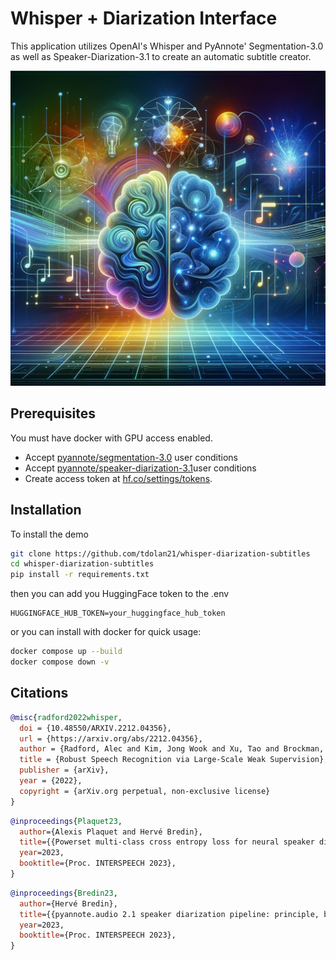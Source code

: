 # Whisper + Diarization Interface

This application utilizes OpenAI's Whisper and PyAnnote' Segmentation-3.0 as well as Speaker-Diarization-3.1 to create an automatic subtitle creator.

![header2.png](assets/header2.png)

## Prerequisites

You must have docker with GPU access enabled.

+ Accept [pyannote/segmentation-3.0](https://hf.co/pyannote/segmentation-3.0) user conditions
+ Accept [pyannote/speaker-diarization-3.1](https://hf.co/pyannote-speaker-diarization-3.1)user conditions
+ Create access token at [hf.co/settings/tokens](https://huggingface.co/settings/tokens).


## Installation

To install the demo

```bash
git clone https://github.com/tdolan21/whisper-diarization-subtitles
cd whisper-diarization-subtitles
pip install -r requirements.txt
```
then you can add you HuggingFace token to the .env

```env
HUGGINGFACE_HUB_TOKEN=your_huggingface_hub_token
```
or you can install with docker for quick usage:

```bash
docker compose up --build
docker compose down -v
```


## Citations

```bibtex
@misc{radford2022whisper,
  doi = {10.48550/ARXIV.2212.04356},
  url = {https://arxiv.org/abs/2212.04356},
  author = {Radford, Alec and Kim, Jong Wook and Xu, Tao and Brockman, Greg and McLeavey, Christine and Sutskever, Ilya},
  title = {Robust Speech Recognition via Large-Scale Weak Supervision},
  publisher = {arXiv},
  year = {2022},
  copyright = {arXiv.org perpetual, non-exclusive license}
}
```

```bibtex
@inproceedings{Plaquet23,
  author={Alexis Plaquet and Hervé Bredin},
  title={{Powerset multi-class cross entropy loss for neural speaker diarization}},
  year=2023,
  booktitle={Proc. INTERSPEECH 2023},
}
```
```bibtex
@inproceedings{Bredin23,
  author={Hervé Bredin},
  title={{pyannote.audio 2.1 speaker diarization pipeline: principle, benchmark, and recipe}},
  year=2023,
  booktitle={Proc. INTERSPEECH 2023},
}

```
